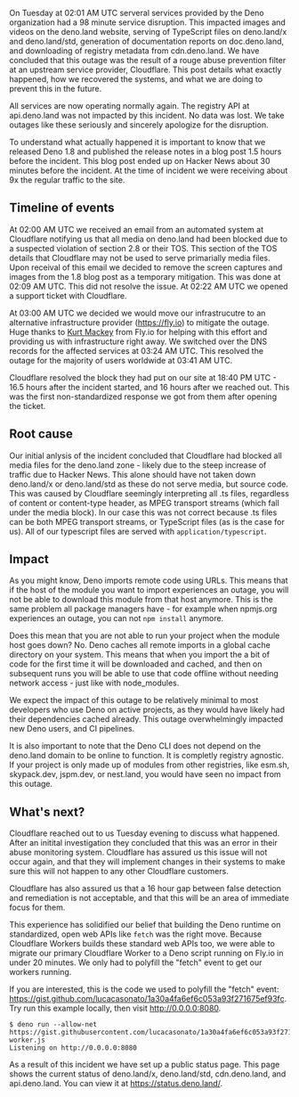 On Tuesday at 02:01 AM UTC serveral services provided by the Deno organization
had a 98 minute service disruption. This impacted images and videos on the
deno.land website, serving of TypeScript files on deno.land/x and deno.land/std,
generation of documentation reports on doc.deno.land, and downloading of
registry metadata from cdn.deno.land. We have concluded that this outage was the
result of a rouge abuse prevention filter at an upstream service provider,
Cloudflare. This post details what exactly happened, how we recovered the
systems, and what we are doing to prevent this in the future.

All services are now operating normally again. The registry API at api.deno.land
was not impacted by this incident. No data was lost. We take outages like these
seriously and sincerely apologize for the disruption.

To understand what actually happened it is important to know that we released
Deno 1.8 and published the release notes in a blog post 1.5 hours before the
incident. This blog post ended up on Hacker News about 30 minutes before the
incident. At the time of incident we were receiving about 9x the regular traffic
to the site.

## Timeline of events

At 02:00 AM UTC we received an email from an automated system at Cloudflare
notifying us that all media on deno.land had been blocked due to a suspected
violation of section 2.8 or their TOS. This section of the TOS details that
Cloudflare may not be used to serve primarially media files. Upon receival of
this email we decided to remove the screen captures and images from the 1.8 blog
post as a temporary mitigation. This was done at 02:09 AM UTC. This did not
resolve the issue. At 02:22 AM UTC we opened a support ticket with Cloudflare.

At 03:00 AM UTC we decided we would move our infrastrucutre to an alternative
infrastructure provider (https://fly.io) to mitigate the outage. Huge thanks to
[Kurt Mackey](https://twitter.com/mrkurt) from Fly.io for helping with this
effort and providing us with infrastructure right away. We switched over the DNS
records for the affected services at 03:24 AM UTC. This resolved the outage for
the majority of users worldwide at 03:41 AM UTC.

Cloudflare resolved the block they had put on our site at 18:40 PM UTC - 16.5
hours after the incident started, and 16 hours after we reached out. This was
the first non-standardized response we got from them after opening the ticket.

## Root cause

Our initial anlysis of the incident concluded that Cloudflare had blocked all
media files for the deno.land zone - likely due to the steep increase of traffic
due to Hacker News. This alone should have not taken down deno.land/x or
deno.land/std as these do not serve media, but source code. This was caused by
Cloudflare seemingly interpreting all .ts files, regardless of content or
content-type header, as MPEG transport streams (which fall under the media
block). In our case this was not correct because .ts files can be both MPEG
transport streams, or TypeScript files (as is the case for us). All of our
typescript files are served with `application/typescript`.

## Impact

As you might know, Deno imports remote code using URLs. This means that if the
host of the module you want to import experiences an outage, you will not be
able to download this module from that host anymore. This is the same problem
all package managers have - for example when npmjs.org experiences an outage,
you can not `npm install` anymore.

Does this mean that you are not able to run your project when the module host
goes down? No. Deno caches all remote imports in a global cache directory on
your system. This means that when you import the a bit of code for the first
time it will be downloaded and cached, and then on subsequent runs you will be
able to use that code offline without needing network access - just like with
node_modules.

We expect the impact of this outage to be relatively minimal to most developers
who use Deno on active projects, as they would have likely had their
dependencies cached already. This outage overwhelmingly impacted new Deno users,
and CI pipelines.

It is also important to note that the Deno CLI does not depend on the deno.land
domain to be online to function. It is completly registry agnostic. If your
project is only made up of modules from other registries, like esm.sh,
skypack.dev, jspm.dev, or nest.land, you would have seen no impact from this
outage.

## What's next?

Cloudflare reached out to us Tuesday evening to discuss what happened. After an
initital investigation they concluded that this was an error in their abuse
monitoring system. Cloudflare has assured us this issue will not occur again,
and that they will implement changes in their systems to make sure this will not
happen to any other Cloudflare customers.

Cloudflare has also assured us that a 16 hour gap between false detection and
remediation is not acceptable, and that this will be an area of immediate focus
for them.

This experience has solidified our belief that building the Deno runtime on
standardized, open web APIs like `fetch` was the right move. Because Cloudflare
Workers builds these standard web APIs too, we were able to migrate our primary
Cloudflare Worker to a Deno script running on Fly.io in under 20 minutes. We
only had to polyfill the "fetch" event to get our workers running.

If you are interested, this is the code we used to polyfill the "fetch" event:
https://gist.github.com/lucacasonato/1a30a4fa6ef6c053a93f271675ef93fc. Try run
this example locally, then visit http://0.0.0.0:8080.

```shell
$ deno run --allow-net https://gist.githubusercontent.com/lucacasonato/1a30a4fa6ef6c053a93f271675ef93fc/raw/efcdc8e798604e194831830fcb962b50261384b3/example-worker.js
Listening on http://0.0.0.0:8080
```

As a result of this incident we have set up a public status page. This page
shows the current status of deno.land/x, deno.land/std, cdn.deno.land, and
api.deno.land. You can view it at https://status.deno.land/.
